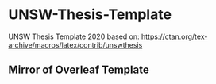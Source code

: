 # UNSW-Thesis-Template
UNSW Thesis Template 2020 based on: https://ctan.org/tex-archive/macros/latex/contrib/unswthesis
## Mirror of Overleaf Template